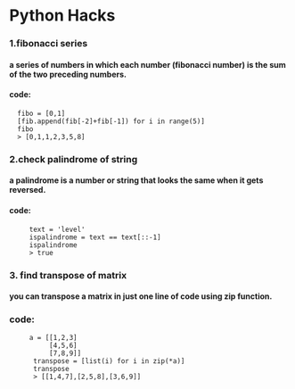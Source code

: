 # Python Hacks

### 1.fibonacci series
#### a series of numbers in which each number (fibonacci number) is the sum of the two preceding numbers.
#### code:
      fibo = [0,1]
      [fib.append(fib[-2]+fib[-1]) for i in range(5)]
      fibo
      > [0,1,1,2,3,5,8]
      
      
 ### 2.check palindrome of string
 #### a palindrome is a number or string that looks the same when it gets reversed.
 #### code:
         text = 'level'
         ispalindrome = text == text[::-1]
         ispalindrome
         > true
 ### 3. find transpose of matrix
 #### you can transpose a matrix in just one line of code using zip function.
 ### code:
         a = [[1,2,3]
              [4,5,6]
              [7,8,9]]
          transpose = [list(i) for i in zip(*a)]
          transpose
          > [[1,4,7],[2,5,8],[3,6,9]]
